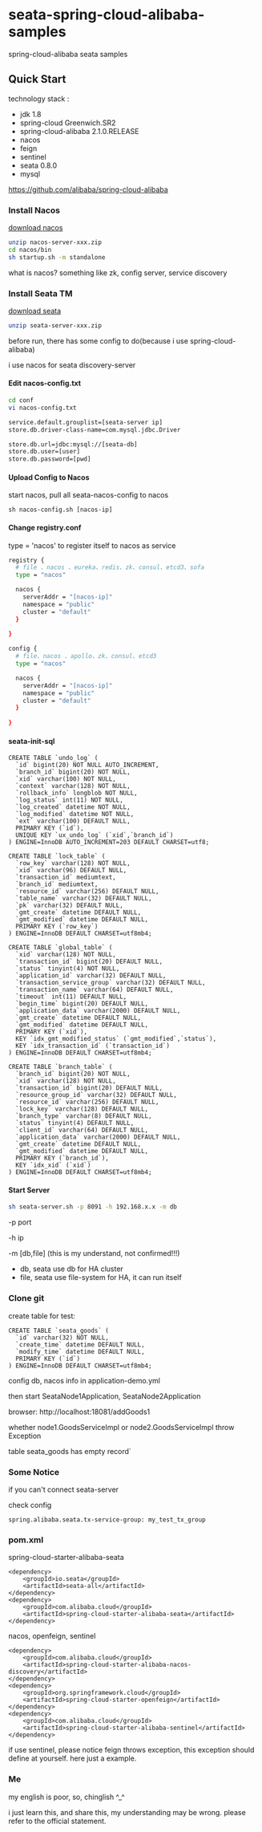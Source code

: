 # seata-spring-cloud-alibaba-samples
spring-cloud-alibaba seata samples

## Quick Start
technology stack : 
- jdk 1.8
- spring-cloud Greenwich.SR2
- spring-cloud-alibaba 2.1.0.RELEASE  
- nacos 
- feign
- sentinel
- seata 0.8.0
- mysql

https://github.com/alibaba/spring-cloud-alibaba

### Install Nacos
[download nacos](https://github.com/alibaba/nacos/releases)
```bash
unzip nacos-server-xxx.zip
cd nacos/bin 
sh startup.sh -m standalone
```

what is nacos? something like zk, config server, service discovery

### Install Seata TM
[download seata](https://github.com/seata/seata/releases)
```bash
unzip seata-server-xxx.zip
```
before run, there has some config to do(because i use spring-cloud-alibaba)

i use nacos for seata discovery-server

#### Edit nacos-config.txt
```bash
cd conf
vi nacos-config.txt

service.default.grouplist=[seata-server ip]
store.db.driver-class-name=com.mysql.jdbc.Driver

store.db.url=jdbc:mysql://[seata-db]
store.db.user=[user]
store.db.password=[pwd]
```

#### Upload Config to Nacos
start nacos, pull all seata-nacos-config to nacos
```
sh nacos-config.sh [nacos-ip]
```

#### Change registry.conf
type = 'nacos' to register itself to nacos as service
```bash
registry {
  # file 、nacos 、eureka、redis、zk、consul、etcd3、sofa
  type = "nacos"

  nacos {
    serverAddr = "[nacos-ip]"
    namespace = "public"
    cluster = "default"
  }
 
}

config {
  # file、nacos 、apollo、zk、consul、etcd3
  type = "nacos"

  nacos {
    serverAddr = "[nacos-ip]"
    namespace = "public"
    cluster = "default"
  }
  
}
```


#### seata-init-sql
```mysql
CREATE TABLE `undo_log` (
  `id` bigint(20) NOT NULL AUTO_INCREMENT,
  `branch_id` bigint(20) NOT NULL,
  `xid` varchar(100) NOT NULL,
  `context` varchar(128) NOT NULL,
  `rollback_info` longblob NOT NULL,
  `log_status` int(11) NOT NULL,
  `log_created` datetime NOT NULL,
  `log_modified` datetime NOT NULL,
  `ext` varchar(100) DEFAULT NULL,
  PRIMARY KEY (`id`),
  UNIQUE KEY `ux_undo_log` (`xid`,`branch_id`)
) ENGINE=InnoDB AUTO_INCREMENT=203 DEFAULT CHARSET=utf8;

CREATE TABLE `lock_table` (
  `row_key` varchar(128) NOT NULL,
  `xid` varchar(96) DEFAULT NULL,
  `transaction_id` mediumtext,
  `branch_id` mediumtext,
  `resource_id` varchar(256) DEFAULT NULL,
  `table_name` varchar(32) DEFAULT NULL,
  `pk` varchar(32) DEFAULT NULL,
  `gmt_create` datetime DEFAULT NULL,
  `gmt_modified` datetime DEFAULT NULL,
  PRIMARY KEY (`row_key`)
) ENGINE=InnoDB DEFAULT CHARSET=utf8mb4;

CREATE TABLE `global_table` (
  `xid` varchar(128) NOT NULL,
  `transaction_id` bigint(20) DEFAULT NULL,
  `status` tinyint(4) NOT NULL,
  `application_id` varchar(32) DEFAULT NULL,
  `transaction_service_group` varchar(32) DEFAULT NULL,
  `transaction_name` varchar(64) DEFAULT NULL,
  `timeout` int(11) DEFAULT NULL,
  `begin_time` bigint(20) DEFAULT NULL,
  `application_data` varchar(2000) DEFAULT NULL,
  `gmt_create` datetime DEFAULT NULL,
  `gmt_modified` datetime DEFAULT NULL,
  PRIMARY KEY (`xid`),
  KEY `idx_gmt_modified_status` (`gmt_modified`,`status`),
  KEY `idx_transaction_id` (`transaction_id`)
) ENGINE=InnoDB DEFAULT CHARSET=utf8mb4;

CREATE TABLE `branch_table` (
  `branch_id` bigint(20) NOT NULL,
  `xid` varchar(128) NOT NULL,
  `transaction_id` bigint(20) DEFAULT NULL,
  `resource_group_id` varchar(32) DEFAULT NULL,
  `resource_id` varchar(256) DEFAULT NULL,
  `lock_key` varchar(128) DEFAULT NULL,
  `branch_type` varchar(8) DEFAULT NULL,
  `status` tinyint(4) DEFAULT NULL,
  `client_id` varchar(64) DEFAULT NULL,
  `application_data` varchar(2000) DEFAULT NULL,
  `gmt_create` datetime DEFAULT NULL,
  `gmt_modified` datetime DEFAULT NULL,
  PRIMARY KEY (`branch_id`),
  KEY `idx_xid` (`xid`)
) ENGINE=InnoDB DEFAULT CHARSET=utf8mb4;
```

 
#### Start Server 
```bash
sh seata-server.sh -p 8091 -h 192.168.x.x -m db
```
-p port

-h ip

-m [db,file]
(this is my understand, not confirmed!!!)
- db, seata use db for HA cluster
- file,  seata use file-system for HA, it can run itself

 

### Clone git

create table for test:
```mysql
CREATE TABLE `seata_goods` (
  `id` varchar(32) NOT NULL,
  `create_time` datetime DEFAULT NULL,
  `modify_time` datetime DEFAULT NULL,
  PRIMARY KEY (`id`)
) ENGINE=InnoDB DEFAULT CHARSET=utf8mb4;
```

config db, nacos info in application-demo.yml

then start SeataNode1Application, SeataNode2Application

browser: http://localhost:18081/addGoods1

whether node1.GoodsServiceImpl or node2.GoodsServiceImpl throw Exception

table seata_goods has empty record`


### Some Notice
if you can't connect seata-server

check config
```properties
spring.alibaba.seata.tx-service-group: my_test_tx_group
```


### pom.xml
spring-cloud-starter-alibaba-seata
```maven
<dependency>
    <groupId>io.seata</groupId>
    <artifactId>seata-all</artifactId>
</dependency>
<dependency>
    <groupId>com.alibaba.cloud</groupId>
    <artifactId>spring-cloud-starter-alibaba-seata</artifactId>
</dependency>
```

nacos, openfeign, sentinel
```maven
<dependency>
    <groupId>com.alibaba.cloud</groupId>
    <artifactId>spring-cloud-starter-alibaba-nacos-discovery</artifactId>
</dependency>
<dependency>
    <groupId>org.springframework.cloud</groupId>
    <artifactId>spring-cloud-starter-openfeign</artifactId>
</dependency>
<dependency>
    <groupId>com.alibaba.cloud</groupId>
    <artifactId>spring-cloud-starter-alibaba-sentinel</artifactId>
</dependency>
```

if use sentinel, please notice feign throws exception, this exception should define at yourself. here just a example.


### Me
my english is poor, so, chinglish ^_^

i just learn this, and share this, my understanding may be wrong. please refer to the official statement. 